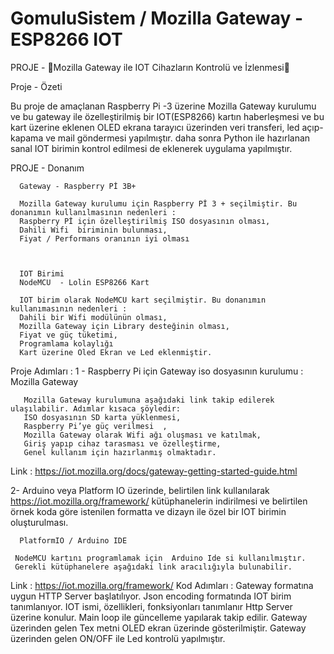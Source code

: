 # GomuluSistem / Mozilla Gateway -ESP8266 IOT

PROJE  - Mozilla Gateway ile IOT Cihazların Kontrolü ve İzlenmesi

Proje - Özeti
 
 Bu proje de amaçlanan Raspberry Pi -3 üzerine Mozilla Gateway kurulumu ve bu gateway ile özelleştirilmiş bir IOT(ESP8266) kartın haberleşmesi ve bu kart üzerine eklenen OLED ekrana tarayıcı üzerinden veri transferi, led açıp-kapama ve mail göndermesi yapılmıştır. daha sonra Python ile hazırlanan sanal IOT birimin kontrol edilmesi de eklenerek uygulama yapılmıştır.
 
 PROJE  - Donanım 

      Gateway - Raspberry Pİ 3B+

      Mozilla Gateway kurulumu için Raspberry Pİ 3 + seçilmiştir. Bu donanımın kullanılmasının nedenleri :
      Raspberry Pİ için özelleştirilmiş ISO dosyasının olması,
      Dahili Wifi  biriminin bulunması,
      Fiyat / Performans oranının iyi olması
      
      
      
      IOT Birimi 
      NodeMCU  - Lolin ESP8266 Kart

      IOT birim olarak NodeMCU kart seçilmiştir. Bu donanımın kullanımasının nedenleri : 
      Dahili bir Wifi modülünün olması,
      Mozilla Gateway için Library desteğinin olması,
      Fiyat ve güç tüketimi,
      Programlama kolaylığı
      Kart üzerine Oled Ekran ve Led eklenmiştir.
      
      

Proje Adımları : 
 1 - Raspberry Pi için Gateway iso dosyasının kurulumu : 
       Mozilla Gateway

       Mozilla Gateway kurulumuna aşağıdaki link takip edilerek ulaşılabilir. Adımlar kısaca şöyledir:
       ISO dosyasının SD karta yüklenmesi,
       Raspberry Pi’ye güç verilmesi  ,
       Mozilla Gateway olarak Wifi ağı oluşması ve katılmak,
       Giriş yapıp cihaz tarasması ve özelleştirme,
       Genel kullanım için hazırlanmış olmaktadır.
 Link : https://iot.mozilla.org/docs/gateway-getting-started-guide.html

2- Arduino veya Platform IO üzerinde, belirtilen link kullanılarak  https://iot.mozilla.org/framework/ kütüphanelerin indirilmesi ve belirtilen örnek koda göre istenilen formatta ve dizayn ile özel bir IOT birimin oluşturulması.


      PlatformIO / Arduino IDE

     NodeMCU kartını programlamak için  Arduino Ide si kullanılmıştır.
     Gerekli kütüphanelere aşağıdaki link aracılığıyla bulunabilir.
 Link : https://iot.mozilla.org/framework/
     Kod Adımları :
     Gateway formatına uygun HTTP Server başlatılıyor.
     Json encoding formatında IOT birim tanımlanıyor. 
     IOT ismi, özellikleri, fonksiyonları tanımlanır 
     Http Server üzerine konulur.
     Main loop ile güncelleme yapılarak takip edilir.
     Gateway üzerinden gelen Tex metni OLED ekran üzerinde gösterilmiştir.
     Gateway üzerinden gelen  ON/OFF ile Led kontrolü yapılmıştır.




